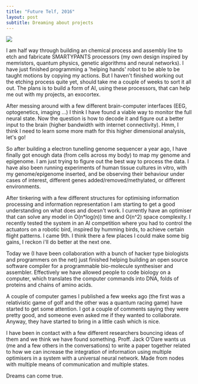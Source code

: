 ```yaml
---
title: "Future Telf, 2016"
layout: post
subtitle: Dreaming about projects
---
```


![]({{site.baseurl}}/assets/future-smarter-telf/{{page.coverImage}})

I am half way through building an chemical process and assembly line to etch and fabricate SMARTYPANTS processors (my own design inspired by memristors, quantum physics, genetic algorithms and neural networks). I have just finished programming a 'helping hands' robot to be able to be taught motions by copying my actions. But I haven't finished working out the etching process quite yet, should take me a couple of weeks to sort it all out. The plans is to build a form of AI, using these processors, that can help me out with my projects, an exocortex.

After messing around with a few different brain-computer interfaces (EEG, optogenetics, imaging ...) I think I have found a viable way to monitor the full neural state. Now the question is how to decode it and figure out a better input to the brain (higher bandwidth with internet connectivity). Hmm, I think I need to learn some more math for this higher dimensional analysis, let's go!

So after building a electron tunelling genome sequencer a year ago, I have finally got enough data (from cells across my body) to map my genome and epigenome. I am just trying to figure out the best way to process the data. I have also been running experiments of human tissue cultures in vitro, with my genome/epigenome inserted, and be observing their behaviour under cases of interest, different genes added/removed/methylated, or different environments.

After tinkering with a few different structures for optimising information processing and information representation I am starting to get a good understanding on what does and doesn't work. I currently have an optimiser that can solve any model in O(n\*log(n)) time and O(n^2) space complexity. I recently tested the system in an AI competition where you had to control the actuators on a robotic bird, inspired by humming birds, to achieve certain flight patterns. I came 9th. I think there a few places I could make some big gains, I reckon i'll do better at the next one.

Today we (I have been collaboration with a bunch of hacker type biologists and programmers on the net) just finished helping building an open source software compiler for a programmable bio-molecule synthesiser and assembler. Effectively we have allowed people to code biology on a computer, which translates the computer commands into DNA, folds of proteins and chains of amino acids.

A couple of computer games I published a few weeks ago (the first was a relativistic game of golf and the other was a quantum racing game) have started to get some attention. I got a couple of comments saying they were pretty good, and someone even asked me if they wanted to collaborate. Anyway, they have started to bring in a little cash which is nice.

I have been in contact with a few different researchers bouncing ideas of them and we think we have found something. Proff. Jack O'Dare wants us (me and a few others in the conversations) to write a paper together related to how we can increase the integration of information using multiple optimisers in a system with a universal neural network. Made from nodes with multiple means of communication and multiple states.

Dreams can come true.
